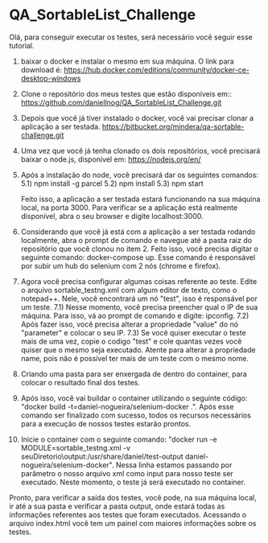# QA_SortableList_Challenge

Olá, para conseguir executar os testes, será necessário você seguir esse tutorial.

1) baixar o docker e instalar o mesmo em sua máquina. O link para download é: https://hub.docker.com/editions/community/docker-ce-desktop-windows

2) Clone o repositório dos meus testes que estão disponíveis em:: 
https://github.com/daniellnog/QA_SortableList_Challenge.git

3) Depois que você já tiver instalado o docker, você vai precisar clonar a aplicação a ser testada. https://bitbucket.org/mindera/qa-sortable-challenge.git

4) Uma vez que você já tenha clonado os dois repositórios, você precisará baixar o node.js, disponível em: https://nodejs.org/en/

5) Após a instalação do node, você precisará dar os seguintes comandos: 
    5.1) npm install -g parcel
    5.2) npm install
    5.3) npm start
    
    Feito isso, a aplicação a ser testada estará funcionando na sua máquina local, na porta 3000. Para verificar se a aplicação está realmente disponível, abra o seu browser e digite localhost:3000.
 
 6) Considerando que você já está com a aplicação a ser testada rodando localmente, abra o prompt de comando e navegue até a pasta raiz do repositório que você clonou no item 2.
 Feito isso, você precisa digitar o seguinte comando: docker-compose up. Esse comando é responsável por subir um hub do selenium com 2 nós (chrome e firefox).
 
 7) Agora você precisa configurar algumas coisas referente ao teste. Edite o arquivo sortable_testng.xml com algum editor de texto, como o notepad++. Nele, você encontrará um nó "test", isso é responsável por um teste. 
    7.1) Nesse momento, você precisa preencher qual o IP de sua máquina. Para isso, vá ao prompt de comando e digite: ipconfig. 
    7.2) Após fazer isso, você precisa alterar a propriedade "value" do nó "parameter" e colocar o seu IP.
    7.3) Se você quiser executar o teste mais de uma vez, copie o codigo "test" e cole quantas vezes você quiser que o mesmo seja executado. Atente para alterar a propriedade name, pois não é possível ter mais de um teste com o mesmo nome. 
 
 8) Criando uma pasta para ser enxergada de dentro do container, para colocar o resultado final dos testes.
 
 9) Após isso, você vai buildar o container utilizando o seguinte código: "docker build -t=daniel-nogueira/selenium-docker .". Após esse comando ser finalizado com sucesso, todos os recursos necessários para a execução de nossos testes estarão prontos.
 
 10) Inicie o container com o seguinte comando: "docker run -e MODULE=sortable_testng.xml -v seuDiretorio\output\:/usr/share/daniel/test-output daniel-nogueira/selenium-docker".
 Nessa linha estamos passando por parâmetro o nosso arquivo xml como input para nosso teste ser executado. Neste momento, o teste já será executado no container.
 
 Pronto, para verificar a saída dos testes, você pode, na sua máquina local, ir até a sua pasta e verificar a pasta output, onde estará todas as informações referentes aos testes que foram executados. Acessando o arquivo index.html você tem um painel com maiores informações sobre os testes. 
                                                                        